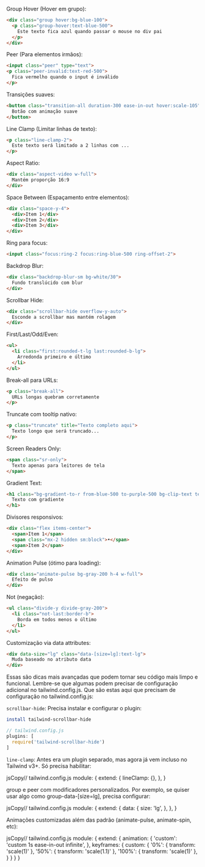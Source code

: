 Group Hover (Hover em grupo):

```html
<div class="group hover:bg-blue-100">
  <p class="group-hover:text-blue-500">
    Este texto fica azul quando passar o mouse no div pai
  </p>
</div>
```

Peer (Para elementos irmãos):

```html
<input class="peer" type="text">
<p class="peer-invalid:text-red-500">
  Fica vermelho quando o input é inválido
</p>
```

Transições suaves:

```html
<button class="transition-all duration-300 ease-in-out hover:scale-105">
  Botão com animação suave
</button>
```

Line Clamp (Limitar linhas de texto):

```html
<p class="line-clamp-2">
  Este texto será limitado a 2 linhas com ...
</p>
```

Aspect Ratio:

```html
<div class="aspect-video w-full">
  Mantém proporção 16:9
</div>
```

Space Between (Espaçamento entre elementos):

```html
<div class="space-y-4">
  <div>Item 1</div>
  <div>Item 2</div>
  <div>Item 3</div>
</div>
```

Ring para focus:

```html
<input class="focus:ring-2 focus:ring-blue-500 ring-offset-2">

```

Backdrop Blur:

```html
<div class="backdrop-blur-sm bg-white/30">
  Fundo translúcido com blur
</div>
```

Scrollbar Hide:

```html
<div class="scrollbar-hide overflow-y-auto">
  Esconde a scrollbar mas mantém rolagem
</div>
```

First/Last/Odd/Even:

```html
<ul>
  <li class="first:rounded-t-lg last:rounded-b-lg">
    Arredonda primeiro e último
  </li>
</ul>
```

Break-all para URLs:

```html
<p class="break-all">
  URLs longas quebram corretamente
</p>
```

Truncate com tooltip nativo:

```html
<p class="truncate" title="Texto completo aqui">
  Texto longo que será truncado...
</p>
```

Screen Readers Only:

```html
<span class="sr-only">
  Texto apenas para leitores de tela
</span>
```

Gradient Text:

```html
<h1 class="bg-gradient-to-r from-blue-500 to-purple-500 bg-clip-text text-transparent">
  Texto com gradiente
</h1>
```

Divisores responsivos:

```html
<div class="flex items-center">
  <span>Item 1</span>
  <span class="mx-2 hidden sm:block">•</span>
  <span>Item 2</span>
</div>
```

Animation Pulse (ótimo para loading):

```html
<div class="animate-pulse bg-gray-200 h-4 w-full">
  Efeito de pulso
</div>
```

Not (negação):

```html
<ul class="divide-y divide-gray-200">
  <li class="not-last:border-b">
    Borda em todos menos o último
  </li>
</ul>
```

Customização via data attributes:

```html
<div data-size="lg" class="data-[size=lg]:text-lg">
  Muda baseado no atributo data
</div>
```

Essas são dicas mais avançadas que podem tornar seu código mais limpo e funcional. Lembre-se que algumas podem precisar de configuração adicional no tailwind.config.js. Que são 
estas aqui que precisam de configuração no tailwind.config.js:

`scrollbar-hide`: Precisa instalar e configurar o plugin:

```bash 
install tailwind-scrollbar-hide
```
```js
// tailwind.config.js
plugins: [
  require('tailwind-scrollbar-hide')
]
```

`line-clamp`: Antes era um plugin separado, mas agora já vem incluso no Tailwind v3+. Só precisa habilitar:

jsCopy// tailwind.config.js
module: {
  extend: {
    lineClamp: {},
  },
}

group e peer com modificadores personalizados. Por exemplo, se quiser usar algo como group-data-[size=lg], precisa configurar:

jsCopy// tailwind.config.js
module: {
  extend: {
    data: {
      size: 'lg',
    },
  },
}

Animações customizadas além das padrão (animate-pulse, animate-spin, etc):

jsCopy// tailwind.config.js
module: {
  extend: {
    animation: {
      'custom': 'custom 1s ease-in-out infinite',
    },
    keyframes: {
      custom: {
        '0%': { transform: 'scale(1)' },
        '50%': { transform: 'scale(1.1)' },
        '100%': { transform: 'scale(1)' },
      }
    }
  }
}